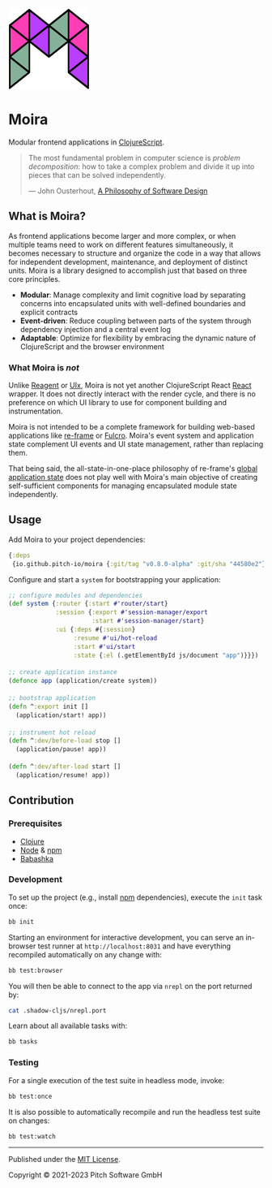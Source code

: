 <img alt="Moira" src="logo.svg" width="160" height="160" />

# Moira

Modular frontend applications in [ClojureScript][cljs].

> The most fundamental problem in computer science is *problem decomposition*:
> how to take a complex problem and divide it up into pieces that can be solved
> independently.
>
> ― John Ousterhout, [A Philosophy of Software Design][PoSD]

## What is Moira?

As frontend applications become larger and more complex, or when multiple teams
need to work on different features simultaneously, it becomes necessary to
structure and organize the code in a way that allows for independent
development, maintenance, and deployment of distinct units. Moira is a library
designed to accomplish just that based on three core principles.

* **Modular**: Manage complexity and limit cognitive load by separating
  concerns into encapsulated units with well-defined boundaries and explicit
  contracts
* **Event-driven**: Reduce coupling between parts of the system through
  dependency injection and a central event log
* **Adaptable**: Optimize for flexibility by embracing the dynamic nature of
  ClojureScript and the browser environment

### What Moira is *not*

Unlike [Reagent][reagent] or [UIx][uix], Moira is not yet another ClojureScript
React [React][react] wrapper. It does not directly interact with the render
cycle, and there is no preference on which UI library to use for component
building and instrumentation.

Moira is not intended to be a complete framework for building web-based
applications like [re-frame][re-frame] or [Fulcro][fulcro]. Moira's event
system and application state complement UI events and UI state management,
rather than replacing them.

That being said, the all-state-in-one-place philosophy of re-frame's [global
application state][app-db] does not play well with Moira's main objective of
creating self-sufficient components for managing encapsulated module state
independently.

## Usage

Add Moira to your project dependencies:

```cljs
{:deps
 {io.github.pitch-io/moira {:git/tag "v0.8.0-alpha" :git/sha "44580e2"}}}
```

Configure and start a `system` for bootstrapping your application:

```cljs
;; configure modules and dependencies
(def system {:router {:start #'router/start}
             :session {:export #'session-manager/export
                       :start #'session-manager/start}
             :ui {:deps #{:session}
                  :resume #'ui/hot-reload
                  :start #'ui/start
                  :state {:el (.getElementById js/document "app")}}})

;; create application instance
(defonce app (application/create system))

;; bootstrap application
(defn ^:export init []
  (application/start! app))

;; instrument hot reload
(defn ^:dev/before-load stop []
  (application/pause! app))

(defn ^:dev/after-load start []
  (application/resume! app))
```

## Contribution

### Prerequisites

* [Clojure][clojure]
* [Node][nodejs] & [npm][npmjs]
* [Babashka][babashka]

### Development

To set up the project (e.g., install [npm][npmjs] dependencies), execute the
`init` task once:

```bash
bb init
```

Starting an environment for interactive development, you can serve an
in-browser test runner at `http://localhost:8031` and have everything
recompiled automatically on any change with:

```bash
bb test:browser
```

You will then be able to connect to the app via `nrepl` on the port returned
by:

```bash
cat .shadow-cljs/nrepl.port
```

Learn about all available tasks with:

```bash
bb tasks
```

### Testing

For a single execution of the test suite in headless mode, invoke:

```bash
bb test:once
```

It is also possible to automatically recompile and run the headless test suite
on changes:

```bash
bb test:watch
```

---
Published under the [MIT License](LICENSE).

Copyright © 2021-2023 Pitch Software GmbH

[PoSD]: https://web.stanford.edu/~ouster/cgi-bin/aposd.php
[app-db]: https://day8.github.io/re-frame/application-state
[babashka]: https://babashka.org
[cljs]: https://clojurescript.org
[clojure]: https://clojure.org
[fulcro]: https://github.com/fulcrologic/fulcro
[nodejs]: https://nodejs.org
[npmjs]: https://www.npmjs.com
[re-frame]: https://github.com/day8/re-frame
[react]: https://react.dev
[reagent]: https://reagent-project.github.io
[shadowcljs]: https://shadow-cljs.github.io/docs/UsersGuide.html
[uix]: https://github.com/pitch-io/uix
